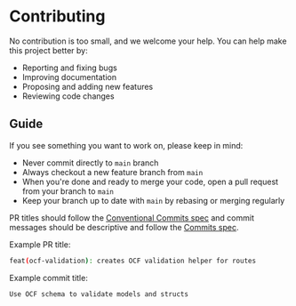 # Contributing

No contribution is too small, and we welcome your help. You can help make this project better by:

- Reporting and fixing bugs
- Improving documentation
- Proposing and adding new features
- Reviewing code changes

## Guide

If you see something you want to work on, please keep in mind:

- Never commit directly to `main` branch
- Always checkout a new feature branch from `main`
- When you're done and ready to merge your code, open a pull request from your branch to `main`
- Keep your branch up to date with `main` by rebasing or merging regularly

PR titles should follow the [Conventional Commits spec](https://www.conventionalcommits.org/en/v1.0.0/#summary) and commit messages should be descriptive and follow the [Commits spec](https://www.conventionalcommits.org/en/v1.0.0/#summary).

Example PR title:

```sh
feat(ocf-validation): creates OCF validation helper for routes
```

Example commit title:

```sh
Use OCF schema to validate models and structs
```
